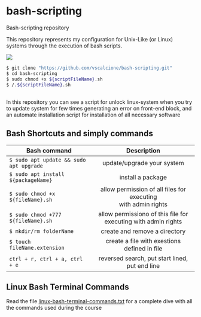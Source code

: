 # bash-scripting
Bash-scripting repository

This repository represents my configuration for Unix-Like (or Linux) systems through the execution of bash scripts.

![](https://img.icons8.com/cute-clipart/64/000000/console.png)

```sh
$ git clone "https://github.com/vscalcione/bash-scripting.git"
$ cd bash-scripting
$ sudo chmod +x ${scriptFileName}.sh
$ /.${scriptFileName}.sh
```

##
In this repository you can see a script for unlock linux-system when you try to update system for few times generating
an error on front-end block, and an automate installation script for installation of all necessary software

## Bash Shortcuts and simply commands

| Bash command                                |  Description                                                       |
|---------------------------------------------|:------------------------------------------------------------------:|
| ```$ sudo apt update && sudo apt upgrade``` | update/upgrade your system                                         |
| ```$ sudo apt install ${packageName}```     | install a package                                                  | 
| ```$ sudo chmod +x ${fileName}.sh```        | allow permission of all files for executing <br> with admin rights |
| ```$ sudo chmod +777 ${fileName}.sh```      | allow permissiono of this file for executing with admin rights     |
| ```$ mkdir/rm folderName```                 | create and remove a directory                                      |
| ```$ touch fileName.extension```            | create a file with exestions defined in file                       |
| ```ctrl + r, ctrl + a, ctrl + e```          | reversed search, put start lined, put end line                     |


## Linux Bash Terminal Commands
Read the file [linux-bash-terminal-commands.txt](/linux-bash-terminal-commands-udemy/linux-bash.terminal-commands.txt) for a complete dive with all the commands used during the course
